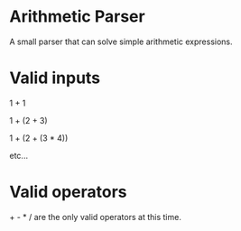 # Arithmetic Parser
A small parser that can solve simple arithmetic expressions.

# Valid inputs
1 + 1

1 + (2 + 3)

1 + (2 + (3 * 4))

etc...

# Valid operators
\+ - * / are the only valid operators at this time.
